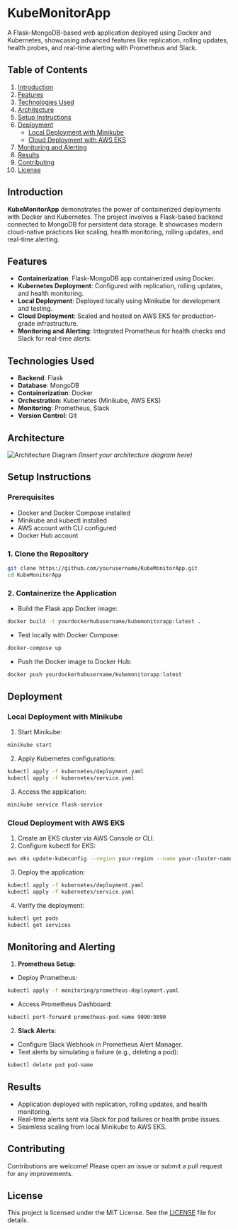 # KubeMonitorApp  
A Flask-MongoDB-based web application deployed using Docker and Kubernetes, showcasing advanced features like replication, rolling updates, health probes, and real-time alerting with Prometheus and Slack.

## Table of Contents  
1. [Introduction](#introduction)  
2. [Features](#features)  
3. [Technologies Used](#technologies-used)  
4. [Architecture](#architecture)  
5. [Setup Instructions](#setup-instructions)  
6. [Deployment](#deployment)  
    - [Local Deployment with Minikube](#local-deployment-with-minikube)  
    - [Cloud Deployment with AWS EKS](#cloud-deployment-with-aws-eks)  
7. [Monitoring and Alerting](#monitoring-and-alerting)  
8. [Results](#results)  
9. [Contributing](#contributing)  
10. [License](#license)  

## Introduction  
**KubeMonitorApp** demonstrates the power of containerized deployments with Docker and Kubernetes. The project involves a Flask-based backend connected to MongoDB for persistent data storage. It showcases modern cloud-native practices like scaling, health monitoring, rolling updates, and real-time alerting.

## Features  
- **Containerization**: Flask-MongoDB app containerized using Docker.  
- **Kubernetes Deployment**: Configured with replication, rolling updates, and health monitoring.  
- **Local Deployment**: Deployed locally using Minikube for development and testing.  
- **Cloud Deployment**: Scaled and hosted on AWS EKS for production-grade infrastructure.  
- **Monitoring and Alerting**: Integrated Prometheus for health checks and Slack for real-time alerts.  

## Technologies Used  
- **Backend**: Flask  
- **Database**: MongoDB  
- **Containerization**: Docker  
- **Orchestration**: Kubernetes (Minikube, AWS EKS)  
- **Monitoring**: Prometheus, Slack  
- **Version Control**: Git  

## Architecture  
![Architecture Diagram](#) *(Insert your architecture diagram here)*  

## Setup Instructions  

### Prerequisites  
- Docker and Docker Compose installed  
- Minikube and kubectl installed  
- AWS account with CLI configured  
- Docker Hub account  

### 1. Clone the Repository  
```bash  
git clone https://github.com/yourusername/KubeMonitorApp.git  
cd KubeMonitorApp  
```  

### 2. Containerize the Application  
- Build the Flask app Docker image:  
```bash  
docker build -t yourdockerhubusername/kubemonitorapp:latest .  
```  
- Test locally with Docker Compose:  
```bash  
docker-compose up  
```  
- Push the Docker image to Docker Hub:  
```bash  
docker push yourdockerhubusername/kubemonitorapp:latest  
```  

## Deployment  

### Local Deployment with Minikube  
1. Start Minikube:  
```bash  
minikube start  
```  
2. Apply Kubernetes configurations:  
```bash  
kubectl apply -f kubernetes/deployment.yaml  
kubectl apply -f kubernetes/service.yaml  
```  
3. Access the application:  
```bash  
minikube service flask-service  
```  

### Cloud Deployment with AWS EKS  
1. Create an EKS cluster via AWS Console or CLI.  
2. Configure kubectl for EKS:  
```bash  
aws eks update-kubeconfig --region your-region --name your-cluster-name  
```  
3. Deploy the application:  
```bash  
kubectl apply -f kubernetes/deployment.yaml  
kubectl apply -f kubernetes/service.yaml  
```  
4. Verify the deployment:  
```bash  
kubectl get pods  
kubectl get services  
```  

## Monitoring and Alerting  
1. **Prometheus Setup**:  
- Deploy Prometheus:  
```bash  
kubectl apply -f monitoring/prometheus-deployment.yaml  
```  
- Access Prometheus Dashboard:  
```bash  
kubectl port-forward prometheus-pod-name 9090:9090  
```  

2. **Slack Alerts**:  
- Configure Slack Webhook in Prometheus Alert Manager.  
- Test alerts by simulating a failure (e.g., deleting a pod):  
```bash  
kubectl delete pod pod-name  
```  

## Results  
- Application deployed with replication, rolling updates, and health monitoring.  
- Real-time alerts sent via Slack for pod failures or health probe issues.  
- Seamless scaling from local Minikube to AWS EKS.  

## Contributing  
Contributions are welcome! Please open an issue or submit a pull request for any improvements.  

## License  
This project is licensed under the MIT License. See the [LICENSE](LICENSE) file for details.  